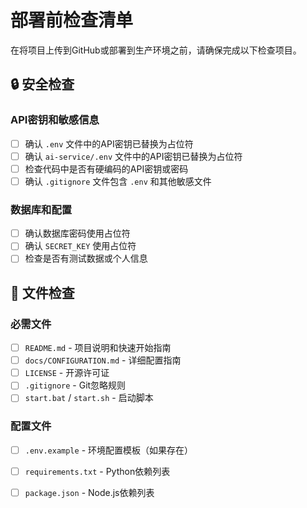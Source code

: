 # 部署前检查清单

在将项目上传到GitHub或部署到生产环境之前，请确保完成以下检查项目。

## 🔒 安全检查

### API密钥和敏感信息
- [ ] 确认 `.env` 文件中的API密钥已替换为占位符
- [ ] 确认 `ai-service/.env` 文件中的API密钥已替换为占位符
- [ ] 检查代码中是否有硬编码的API密钥或密码
- [ ] 确认 `.gitignore` 文件包含 `.env` 和其他敏感文件

### 数据库和配置
- [ ] 确认数据库密码使用占位符
- [ ] 确认 `SECRET_KEY` 使用占位符
- [ ] 检查是否有测试数据或个人信息

## 📁 文件检查

### 必需文件
- [ ] `README.md` - 项目说明和快速开始指南
- [ ] `docs/CONFIGURATION.md` - 详细配置指南
- [ ] `LICENSE` - 开源许可证
- [ ] `.gitignore` - Git忽略规则
- [ ] `start.bat` / `start.sh` - 启动脚本

### 配置文件
- [ ] `.env.example` - 环境配置模板（如果存在）
- [ ] `requirements.txt` - Python依赖列表
- [ ] `package.json` - Node.js依赖列表

